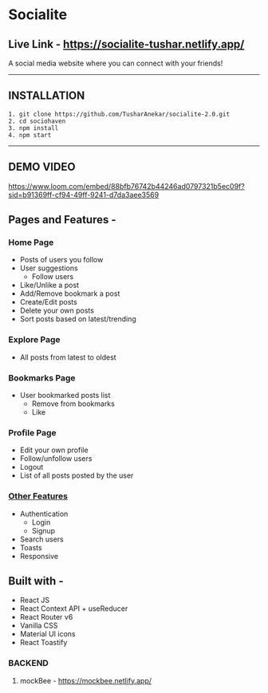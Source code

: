 # Socialite

## Live Link - https://socialite-tushar.netlify.app/

A social media website where you can connect with your friends!

---

## INSTALLATION

```
1. git clone https://github.com/TusharAnekar/socialite-2.0.git
2. cd sociohaven
3. npm install
4. npm start
```

---

## DEMO VIDEO

https://www.loom.com/embed/88bfb76742b44246ad0797321b5ec09f?sid=b91369ff-cf94-49ff-9241-d7da3aee3569

## Pages and Features -

### Home Page

- Posts of users you follow
- User suggestions
  - Follow users
- Like/Unlike a post
- Add/Remove bookmark a post
- Create/Edit posts
- Delete your own posts
- Sort posts based on latest/trending

### Explore Page

- All posts from latest to oldest

### Bookmarks Page

- User bookmarked posts list
  - Remove from bookmarks
  - Like

### Profile Page

- Edit your own profile
- Follow/unfollow users
- Logout
- List of all posts posted by the user

### [Other Features](https://socialite-tushar.netlify.app/)

- Authentication
  - Login
  - Signup
- Search users
- Toasts
- Responsive

## Built with -

- React JS
- React Context API + useReducer
- React Router v6
- Vanilla CSS
- Material UI icons
- React Toastify

### BACKEND

1. mockBee - https://mockbee.netlify.app/
